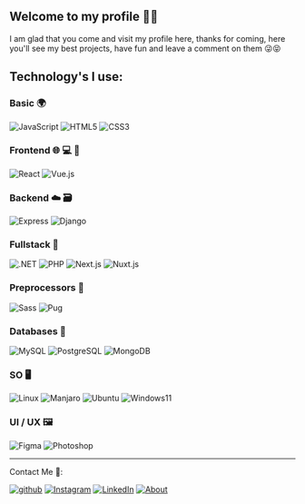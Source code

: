 ##  Welcome to my profile 🖐🏻

I am glad that you come and visit my profile here, thanks for coming, here you'll see my best projects, have fun and leave a comment on them 😜😝

## Technology's I use:

### Basic 🌍
![JavaScript](https://img.shields.io/badge/JavaScript-F7DF1E?style=for-the-badge&logo=JavaScript&logoColor=black)
![HTML5](https://img.shields.io/badge/HTML5-E34F26?style=for-the-badge&logo=HTML5&logoColor=white)
![CSS3](https://img.shields.io/badge/CSS3-1572B6?style=for-the-badge&logo=CSS3&logoColor=white)

### Frontend 🌐 💻 📱
![React](https://img.shields.io/badge/React-61DAFB?style=for-the-badge&logo=React&logoColor=black)
![Vue.js](https://img.shields.io/badge/Vue.js-4FC08D?style=for-the-badge&logo=Vue.js&logoColor=white)

### Backend ☁️ 🗃️
![Express](https://img.shields.io/badge/ExpressJS-fff?style=for-the-badge&logo=Express&logoColor=black)
![Django](https://img.shields.io/badge/Django-092E20?style=for-the-badge&logo=Django&logoColor=white)

### Fullstack 🦄
![.NET](https://img.shields.io/badge/.NET-512BD4?style=for-the-badge&logo=.NET&logoColor=white)
![PHP](https://img.shields.io/badge/PHP-777BB4?style=for-the-badge&logo=PHP&logoColor=white)
![Next.js](https://img.shields.io/badge/Next.js-000000?style=for-the-badge&logo=Next.js&logoColor=white)
![Nuxt.js](https://img.shields.io/badge/Nuxt.js-00DC82?style=for-the-badge&logo=Nuxt.js&logoColor=white)

### Preprocessors 🎨
![Sass](https://img.shields.io/badge/Sass-CC6699?style=for-the-badge&logo=Sass&logoColor=white)
![Pug](https://img.shields.io/badge/Pug-A86454?style=for-the-badge&logo=Pug&logoColor=white)

### Databases 💾
![MySQL](https://img.shields.io/badge/MySQL-4479A1?style=for-the-badge&logo=MySQL&logoColor=white)
![PostgreSQL](https://img.shields.io/badge/PostgreSQL-4169E1?style=for-the-badge&logo=PostgreSQL&logoColor=white)
![MongoDB](https://img.shields.io/badge/MongoDB-47A248?style=for-the-badge&logo=MongoDB&logoColor=white)

### SO 🖥️
![Linux](https://img.shields.io/badge/Linux-FCC624?style=for-the-badge&logo=Linux&logoColor=black)
![Manjaro](https://img.shields.io/badge/Manjaro-35BF5C?style=for-the-badge&logo=Manjaro&logoColor=white)
![Ubuntu](https://img.shields.io/badge/Ubuntu-E95420?style=for-the-badge&logo=Ubuntu&logoColor=white)
![Windows11](https://img.shields.io/badge/Windows11-0078D4?style=for-the-badge&logo=Windows11&logoColor=white)

### UI / UX 🖼️
![Figma](https://img.shields.io/badge/Figma-F24E1E?style=for-the-badge&logo=Figma&logoColor=white)
![Photoshop](https://img.shields.io/badge/AdobePhotoshop-31A8FF?style=for-the-badge&logo=AdobePhotoshop&logoColor=white)

<hr />

Contact Me 💬: <br>

[![github](https://img.shields.io/badge/GitHub-000000?style=for-the-badge&logo=GitHub&logoColor=white)](https://github.com/Mrroboto9819)
[![Instagram](https://img.shields.io/badge/Instagram-E4405F?style=for-the-badge&logo=Instagram&logoColor=white)](https://www.instagram.com/pablo_cabrera09/)
[![LinkedIn](https://img.shields.io/badge/LinkedIn-0A66C2?style=for-the-badge&logo=LinkedIn&logoColor=white)](https://www.linkedin.com/in/pablo-cabrera-castrejon-7102a5200/)
[![About](https://img.shields.io/badge/About-00A98F?style=for-the-badge&logo=About.me&logoColor=white)](https://pablocabrera.org/)
